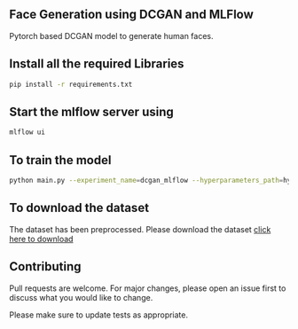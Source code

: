 ## Face Generation using DCGAN and MLFlow
Pytorch based DCGAN model to generate human faces.

## Install all the required Libraries
```bash
pip install -r requirements.txt
```

## Start the mlflow server using
```bash
mlflow ui
```

## To train the model
```bash
python main.py --experiment_name=dcgan_mlflow --hyperparameters_path=hyperparameters.json --checkpoint_path=checkpoints/dcgag.pth
```

## To download the dataset
The dataset has been preprocessed. Please download the dataset
[click here to download](https://s3.amazonaws.com/video.udacity-data.com/topher/2018/November/5be7eb6f_processed-celeba-small/processed-celeba-small.zip)

## Contributing
Pull requests are welcome. For major changes, please open an issue first to discuss what you would like to change.

Please make sure to update tests as appropriate.